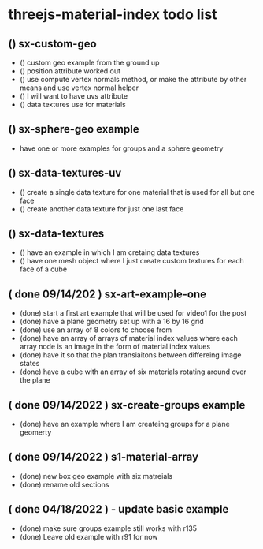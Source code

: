 # threejs-material-index todo list

## () sx-custom-geo
* () custom geo example from the ground up
* () position attribute worked out
* () use compute vertex normals method, or make the attribute by other means and use vertex normal helper
* () I will want to have uvs attribute
* () data textures use for materials

## () sx-sphere-geo example
* have one or more examples for groups and a sphere geometry

## () sx-data-textures-uv
* () create a single data texture for one material that is used for all but one face
* () create another data texture for just one last face 

## () sx-data-textures
* () have an example in which I am cretaing data textures
* () have one mesh object where I just create custom textures for each face of a cube

## ( done 09/14/202 ) sx-art-example-one
* (done) start a first art example that will be used for video1 for the post
* (done) have a plane geometry set up with a 16 by 16 grid
* (done) use an array of 8 colors to choose from
* (done) have an array of arrays of material index values where each array node is an image in the form of material index values
* (done) have it so that the plan transiaitons between differeing image states
* (done) have a cube with an array of six materials rotating around over the plane

## ( done 09/14/2022 ) sx-create-groups example
* (done) have an example where I am createing groups for a plane geomerty

## ( done 09/14/2022 ) s1-material-array
* (done) new box geo example with six matreials
* (done) rename old sections

## ( done 04/18/2022 ) - update basic example
* (done) make sure groups example still works with r135
* (done) Leave old example with r91 for now